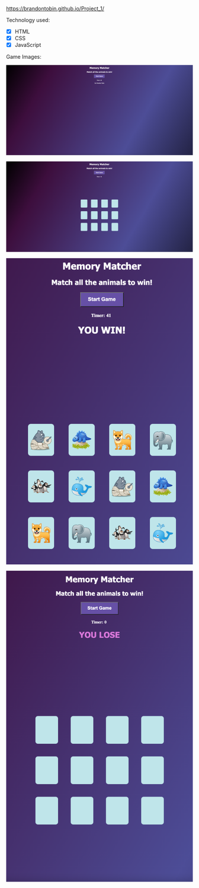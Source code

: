 https://brandontobin.github.io/Project_1/

Technology used:

- [x] HTML
- [x] CSS
- [x] JavaScript

Game Images:

![start game image](./images/Screen%20Shot%202022-11-21%20at%207.56.24%20AM.png)

![game image](./images/Screen%20Shot%202022-11-21%20at%207.56.36%20AM.png)

![win screen](./images/Screen%20Shot%202022-11-21%20at%207.56.56%20AM.png)

![loss screen](./images/Screen%20Shot%202022-11-21%20at%207.58.32%20AM.png)
